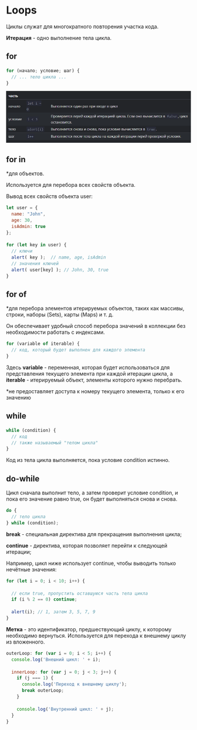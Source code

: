 # Loops
Циклы служат для многократного повторения участка кода.

**Итерация** - одно выполнение тела цикла. 

## for

```javascript
for (начало; условие; шаг) {
  // ... тело цикла ...
}
```

![img.png](img/forLoop.png)

## for in

*для объектов.

Используется для перебора всех свойств объекта.

Вывод всех свойств объекта user:

```javascript
let user = {
  name: "John",
  age: 30,
  isAdmin: true
};

for (let key in user) {
  // ключи
  alert( key );  // name, age, isAdmin
  // значения ключей
  alert( user[key] ); // John, 30, true
}
```
## for of

*для перебора элементов итерируемых объектов, таких как массивы, строки, наборы (Sets), карты (Maps) и т. д.  

Он обеспечивает удобный способ перебора значений в коллекции без необходимости работать с индексами.

```javascript
for (variable of iterable) {
  // код, который будет выполнен для каждого элемента
}
```

Здесь **variable** - переменная, которая будет использоваться для представления текущего элемента при каждой итерации цикла, а **iterable** - итерируемый объект, элементы которого нужно перебрать.


*не предоставляет доступа к номеру текущего элемента, только к его значению
## while

```javascript
while (condition) {
  // код
  // также называемый "телом цикла"
}
```

Код из тела цикла выполняется, пока условие condition истинно.
## do-while

Цикл сначала выполнит тело, а затем проверит условие condition, и пока его значение равно true, он будет выполняться снова и снова.

```javascript
do {
  // тело цикла
} while (condition);
```

**break** - специальная директива для прекращения выполнения цикла;

**continue** - директива, которая позволяет перейти к следующей итерации;

Например, цикл ниже использует continue, чтобы выводить только нечётные значения:

```javascript
for (let i = 0; i < 10; i++) {

  // если true, пропустить оставшуюся часть тела цикла
  if (i % 2 == 0) continue;

  alert(i); // 1, затем 3, 5, 7, 9
}
```

**Метка** - это идентификатор, предшествующий циклу, к которому необходимо вернуться. Используется для перехода к внешнему циклу из вложенного.

```javascript
outerLoop: for (var i = 0; i < 5; i++) {
  console.log('Внешний цикл: ' + i);
  
  innerLoop: for (var j = 0; j < 3; j++) {
    if (j === 1) {
      console.log('Переход к внешнему циклу');
      break outerLoop;
    }
    
    console.log('Внутренний цикл: ' + j);
  }
}
```
